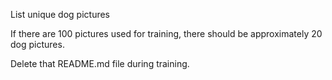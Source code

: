 List unique dog pictures

If there are 100 pictures used for training, there should be approximately 20 dog pictures.

Delete that README.md file during training.